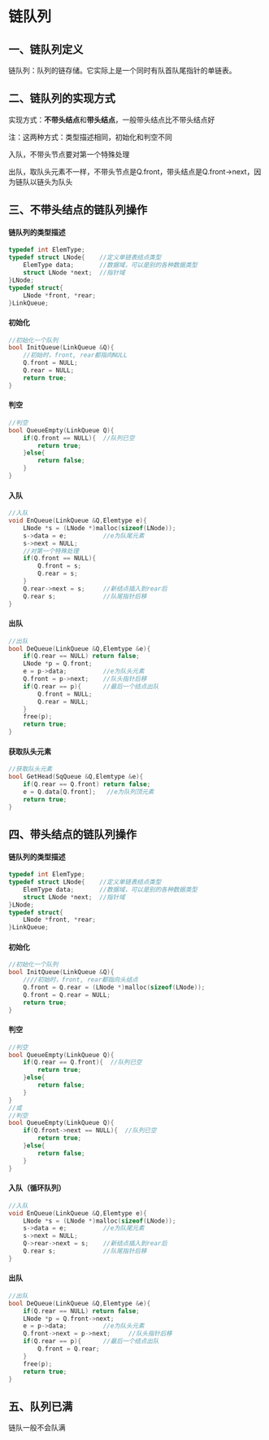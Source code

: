 # 链队列

## 一、链队列定义

链队列：队列的链存储。它实际上是一个同时有队首队尾指针的单链表。

## 二、链队列的实现方式

实现方式：**不带头结点**和**带头结点**，一般带头结点比不带头结点好

注：这两种方式：类型描述相同，初始化和判空不同

入队，不带头节点要对第一个特殊处理

出队，取队头元素不一样，不带头节点是Q.front，带头结点是Q.front->next，因为链队以链头为队头

## 三、不带头结点的链队列操作

#### 链队列的类型描述

```c++
typedef int ElemType;
typedef struct LNode{    //定义单链表结点类型
	ElemType data;       //数据域，可以是别的各种数据类型
	struct LNode *next;  //指针域
}LNode;
typedef struct{
    LNode *front, *rear;
}LinkQueue;
```

#### 初始化

```c++
//初始化一个队列
bool InitQueue(LinkQueue &Q){
    //初始时，front, rear都指向NULL
	Q.front = NULL;
    Q.rear = NULL;
	return true;
}
```

#### 判空

```c++
//判空
bool QueueEmpty(LinkQueue Q){
    if(Q.front == NULL){  //队列已空
        return true;
    }else{
        return false;
    }
}
```

#### 入队

```c++
//入队
void EnQueue(LinkQueue &Q,Elemtype e){
	LNode *s = (LNode *)malloc(sizeof(LNode));
	s->data = e;		  //e为队尾元素
    s->next = NULL;
    //对第一个特殊处理
    if(Q.front == NULL){
        Q.front = s;
        Q.rear = s;
    }
    Q.rear->next = s;     //新结点插入到rear后
    Q.rear s;             //队尾指针后移
}
```

#### 出队

```c++
//出队
bool DeQueue(LinkQueue &Q,Elemtype &e){
	if(Q.rear == NULL) return false;
	LNode *p = Q.front;
    e = p->data;          //e为队头元素
    Q.front = p->next;	  //队头指针后移
    if(Q.rear == p){      //最后一个结点出队
        Q.front = NULL;
        Q.rear = NULL;
    }
    free(p);
    return true;
}
```

#### 获取队头元素

```c++
//获取队头元素
bool GetHead(SqQueue &Q,Elemtype &e){
	if(Q.rear == Q.front) return false;
	e = Q.data[Q.front];   //e为队列顶元素
    return true;
}
```

## 四、带头结点的链队列操作

#### 链队列的类型描述

```c++
typedef int ElemType;
typedef struct LNode{    //定义单链表结点类型
	ElemType data;       //数据域，可以是别的各种数据类型
	struct LNode *next;  //指针域
}LNode;
typedef struct{
    LNode *front, *rear;
}LinkQueue;
```

#### 初始化

```c++
//初始化一个队列
bool InitQueue(LinkQueue &Q){
    ////初始时，front, rear都指向头结点
	Q.front = Q.rear = (LNode *)malloc(sizeof(LNode));
	Q.front = Q.rear = NULL;
	return true;
}
```

#### 判空

```c++
//判空
bool QueueEmpty(LinkQueue Q){
    if(Q.rear == Q.front){  //队列已空
        return true;
    }else{
        return false;
    }
}
//或
//判空
bool QueueEmpty(LinkQueue Q){
    if(Q.front->next == NULL){  //队列已空
        return true;
    }else{
        return false;
    }
}
```

#### 入队（循环队列）

```c++
//入队
void EnQueue(LinkQueue &Q,Elemtype e){
	LNode *s = (LNode *)malloc(sizeof(LNode));
	s->data = e;		  //e为队尾元素
    s->next = NULL;
    Q->rear->next = s;    //新结点插入到rear后
    Q.rear s;             //队尾指针后移
}
```

#### 出队

```c++
//出队
bool DeQueue(LinkQueue &Q,Elemtype &e){
	if(Q.rear == NULL) return false;
	LNode *p = Q.front->next;
    e = p->data;          //e为队头元素
    Q.front->next = p->next;	 //队头指针后移
    if(Q.rear == p){      //最后一个结点出队
        Q.front = Q.rear;
    }
    free(p);
    return true;
}
```

## 五、队列已满

链队一般不会队满
